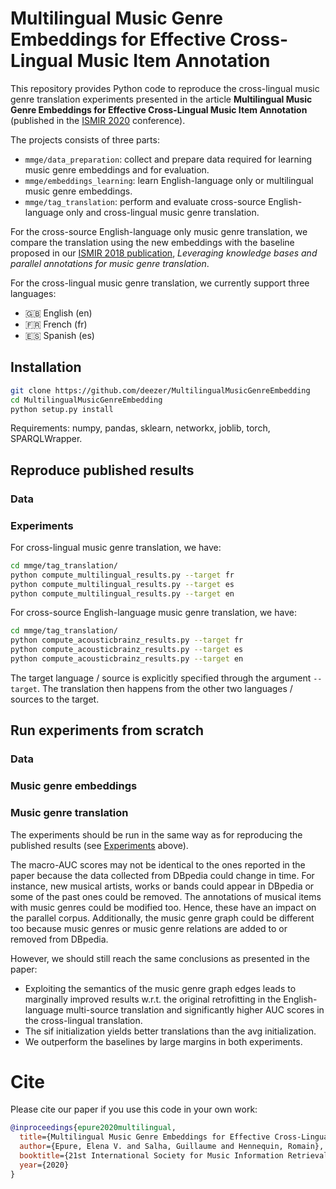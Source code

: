 # Multilingual Music Genre Embeddings for Effective Cross-Lingual Music Item Annotation

This repository provides Python code to reproduce the cross-lingual music genre translation experiments presented in the article **Multilingual Music Genre Embeddings for Effective Cross-Lingual Music Item Annotation** (published in the [ISMIR 2020](https://ismir.github.io/ISMIR2020/) conference).

The projects consists of three parts:
- `mmge/data_preparation`: collect and prepare data required for learning music genre embeddings and for evaluation.
- `mmge/embeddings_learning`: learn English-language only or multilingual music genre embeddings.
- `mmge/tag_translation`: perform and evaluate cross-source English-language only and cross-lingual music genre translation.

For the cross-source English-language only music genre translation, we compare the translation using the new embeddings with the baseline proposed in our [ISMIR 2018 publication](https://github.com/deezer/MusicGenreTranslation), *Leveraging knowledge bases and parallel annotations for music genre translation*.

For the cross-lingual music genre translation, we currently support three languages:
- :gb: English (en)
- :fr: French (fr)
- :es: Spanish (es)

## Installation

```bash
git clone https://github.com/deezer/MultilingualMusicGenreEmbedding
cd MultilingualMusicGenreEmbedding
python setup.py install
```

Requirements: numpy, pandas, sklearn, networkx, joblib, torch, SPARQLWrapper.

## Reproduce published results

### Data

### Experiments

For cross-lingual music genre translation, we have:
```bash
cd mmge/tag_translation/
python compute_multilingual_results.py --target fr
python compute_multilingual_results.py --target es
python compute_multilingual_results.py --target en
```

For cross-source English-language music genre translation, we have:
```bash
cd mmge/tag_translation/
python compute_acousticbrainz_results.py --target fr
python compute_acousticbrainz_results.py --target es
python compute_acousticbrainz_results.py --target en
```

The target language / source is explicitly specified through the argument `--target`. The translation then happens from the other two languages / sources to the target.

## Run experiments from scratch

### Data

### Music genre embeddings

### Music genre translation

The experiments should be run in the same way as for reproducing the published results (see [Experiments](#experiments) above).

The macro-AUC scores may not be identical to the ones reported in the paper because the data collected from DBpedia could change in time. For instance, new musical artists, works or bands could appear in DBpedia or some of the past ones could be removed. The annotations of musical items with music genres could be modified too. Hence, these have an impact on the parallel corpus.
Additionally, the music genre graph could be different too because music genres or music genre relations are added to or removed from DBpedia.

However, we should still reach the same conclusions as presented in the paper:
- Exploiting the semantics of the music genre graph edges leads to marginally improved results w.r.t. the
original retrofitting in the English-language multi-source translation and significantly higher AUC scores in the
cross-lingual translation.
- The sif initialization yields better translations than the avg initialization.
- We outperform the baselines by large margins in both experiments.

# Cite

Please cite our paper if you use this code in your own work:

```BibTeX
@inproceedings{epure2020multilingual,
  title={Multilingual Music Genre Embeddings for Effective Cross-Lingual Music Item Annotation},
  author={Epure, Elena V. and Salha, Guillaume and Hennequin, Romain},
  booktitle={21st International Society for Music Information Retrieval Conference (ISMIR)},
  year={2020}
}
```
